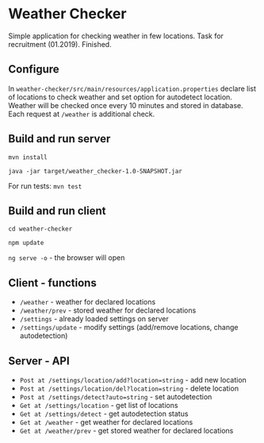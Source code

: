 # Weather Checker
Simple application for checking weather in few locations.
Task for recruitment (01.2019). Finished.

## Configure

In `weather-checker/src/main/resources/application.properties` declare list of locations to check weather and set option for autodetect location.
Weather will be checked once every 10 minutes and stored in database.
Each request at `/weather` is additional check.

## Build and run server

`mvn install`

`java -jar target/weather_checker-1.0-SNAPSHOT.jar `

For run tests:
`mvn test`

## Build and run client

`cd weather-checker`

`npm update`

`ng serve -o` - the browser will open

## Client - functions

* `/weather` - weather for declared locations
* `/weather/prev` - stored weather for declared locations
* `/settings` - already loaded settings on server
* `/settings/update` - modify settings (add/remove locations, change autodetection)

## Server - API

* `Post at /settings/location/add?location=string` - add new location
* `Post at /settings/location/del?location=string` - delete location
* `Post at /settings/detect?auto=string` - set autodetection
* `Get at /settings/location` - get list of locations
* `Get at /settings/detect` - get autodetection status
* `Get at /weather` - get weather for declared locations
* `Get at /weather/prev` - get stored weather for declared locations